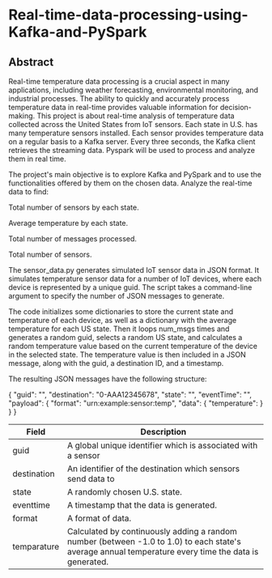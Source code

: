 # Real-time-data-processing-using-Kafka-and-PySpark

## Abstract

Real-time temperature data processing is a crucial aspect in many applications, including weather forecasting, environmental monitoring, and industrial processes. The ability to quickly and accurately process temperature data in real-time provides valuable information for decision-making. This project is about real-time analysis of temperature data collected across the United States from IoT sensors. Each state in U.S. has many temperature sensors installed. Each sensor provides temperature data on a regular basis to a Kafka server. Every three seconds, the Kafka client retrieves the streaming data. Pyspark will be used to process and analyze them in real time.


The project's main objective is to explore Kafka and PySpark and to use the functionalities offered by them on the chosen data. Analyze the real-time data to find:

Total number of sensors by each state.

Average temperature by each state.

Total number of messages processed.

Total number of sensors.




The sensor_data.py generates simulated IoT sensor data in JSON format. It simulates temperature sensor data for a number of IoT devices, where each device is represented by a unique guid. The script takes a command-line argument to specify the number of JSON messages to generate.

The code initializes some dictionaries to store the current state and temperature of each device, as well as a dictionary with the average temperature for each US state. Then it loops num_msgs times and generates a random guid, selects a random US state, and calculates a random temperature value based on the current temperature of the device in the selected state. The temperature value is then included in a JSON message, along with the guid, a destination ID, and a timestamp.

The resulting JSON messages have the following structure:

{ "guid": "", "destination": "0-AAA12345678", "state": "", "eventTime": "", "payload": { "format": "urn:example:sensor:temp", "data": { "temperature": } } }


| Field | Description | 
| --- |--- |
| guid | A global unique identifier which is associated with a sensor | 
| destination | An identifier of the destination which sensors send data to |
| state | A randomly chosen U.S. state. |
| eventtime | A timestamp that the data is generated. |
| format | A format of data. |
| temparature | Calculated by continuously adding a random number (between -1.0 to 1.0) to each state's average annual temperature every time the data is generated. |
